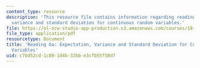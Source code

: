 ```yaml
---
content_type: resource
description: 'This resource file contains information regarding reading 6a: expectation,
  variance and standard deviation for continuous random variables.'
file: https://ol-ocw-studio-app-production.s3.amazonaws.com/courses/18-05-introduction-to-probability-and-statistics-spring-2014/c7bd52cd1c881d4b32bbe3cfb55f58d7_MIT18_05S14_Reading6a.pdf
file_type: application/pdf
resourcetype: Document
title: 'Reading 6a: Expectation, Variance and Standard Deviation for Continuous Random
  Variables'
uid: c7bd52cd-1c88-1d4b-32bb-e3cfb55f58d7
---
```

